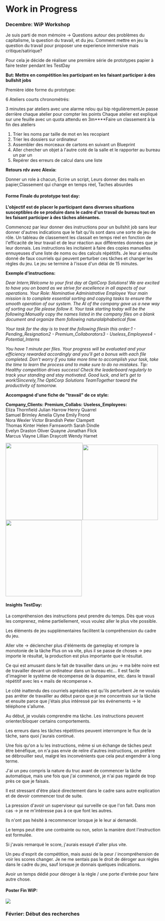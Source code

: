 # Work in Progress

### Decembre: WiP Workshop

Je suis parti de mon mémoire -> Questions autour des problèmes du capitalisme, la question du travail, et du jeu. Comment mettre en jeu la question du travail pour proposer une experience immersive mais critique/satirique?

Pour cela je décide de réaliser une première série de prototypes papier à faire tester pendant les TestDay

**But: Mettre en compétition les participant en les faisant participer à des bullshit jobs**

Première idée forme du prototype:

6 Ateliers courts chronométrés:

3 minutes par ateliers avec une alarme relou qui bip régulièrementJe passe derrière chaque atelier pour compter les points Chaque atelier est expliqué sur une feuille avec un quota attendu en 3m****Faire un classement à la fin des ateliers

1. Trier les noms par taille de mot en les recopiant
2. Trier les dossiers sur ordinateur
3. Assembler des morceaux de cartons en suivant un Blueprint
4. Aller chercher un objet à l'autre coté de la salle et le rapporter au bureau un par un
5. Repérer des erreurs de calcul dans une liste

**Retours rdv avec Alexia:**

Donner un role à chacun, Ecrire un script, Leurs donner des mails en papier,Classement qui change en temps réel, Taches absurdes

#### Forme Finale du prototype test day:

**L'objectif est de placer le participant dans diverses situations susceptibles de se produire dans le cadre d'un travail de bureau tout en les faisant participer à des tâches aliénantes.**

Commencez par leur donner des instructions pour un bullshit job sans leur donner d'autres indications que le fait qu'ils sont dans une sorte de jeu de rôle. Un tableau de classement les classait en temps réel en fonction de l'efficacité de leur travail et de leur réaction aux différentes données que je leur donnais. Les instructions les incitaient à faire des copies manuelles ennuyeuses d'une liste de noms ou des calculs répétitifs. Je leur ai ensuite donné de faux courriels qui peuvent perturber ces tâches et changer les règles du jeu. Le jeu se termine à l'issue d'un délai de 15 minutes.

**Exemple d'instructions:**

*Dear Intern,Welcome to your first day at OptiCorp Solutions! We are excited to have you on board as we strive for excellence in all aspects of our operations. Your Role: Nominative Administrative Employee Your main mission is to complete essential sorting and copying tasks to ensure the smooth operation of our system. The AI of the company gave us a new way of sorting our file please follow it. Your task starting today will be the following:Manually copy the names listed in the company files on a blank document and organize them following naturalalphabetical flow.*

*Your task for the day is to treat the following filesin this order:1 - Pending_Resignation2 - Premium_Collaborators3 - Useless_Employees4 - Potential_Interns*

*You have 1 minute per files. Your progress will be evaluated and your efficiency rewarded accordingly and you’ll get a bonus with each file completed. Don’t worry if you take more time to accomplish your task, take the time to learn the process and to make sure to do no mistakes. Tip: Healthy competition drives success! Check the leaderboard regularly to track your standing and stay motivated. Good luck, and let’s get to work!Sincerely,The OptiCorp Solutions TeamTogether toward the productivity of tomorrow.*

**Accompagné d'une fiche de "travail" de ce style:**

**Company_Clients:**				**Premium_Collabs:**					**Useless_Employees:**  
Eliza Thornfield					Julian Harrow							Henry Quarrel  
Samuel Brimley					Amelia Clyne							Emily Frond  
Nora Wexler						Victor Brandish						Peter Clampett  
Thomas Kinter						Helen Farnsworth					Sarah Dindle  
Evelyn Draston					Oliver Quayne							Jonathan Flick  
Marcus Vlayne						Lillian Draycott						Wendy Harnet

<img src="C:/Users/Artem/AppData/Roaming/bluestone/.images/195b3ce45f3.png" alt="" width="251"/><img src="C:/Users/Artem/AppData/Roaming/bluestone/.images/195b3cf831e.png" alt="" width="245"/><img src="C:/Users/Artem/AppData/Roaming/bluestone/.images/195b3d069f9.png" alt="" width="248"/>



#### Insights TestDay:

La compréhension des instructions peut prendre du temps. Dès que vous les comprenez, même partiellement, vous voulez aller le plus vite possible.

Les éléments de jeu supplémentaires facilitent la compréhension du cadre du jeu.

Aller vite -> déclencher plus d'éléments de gameplay et rompre la monotonie de la tâche Plus on va vite, plus il se passe de choses -> peu importe le résultat, la production est plus importante que le résultat.

Ce qui est amusant dans le fait de travailler dans un jeu -> ma bête noire est de travailler devant un ordinateur dans un bureau etc... Il est facile d'imaginer le système de récompense de la dopamine, etc. dans le travail répétitif avec les « mails de récompense ».

Le côté inattendu des courriels agréables est qu'ils perturbent Je ne voulais pas arrêter de travailler au début parce que je me concentrais sur la tâche et ensuite parce que j'étais plus intéressé par les événements -> le téléphone s'allume.

Au début, je voulais comprendre ma tâche. Les instructions peuvent orienter/bloquer certains comportements.

Les erreurs dans les tâches répétitives peuvent interrompre le flux de la tâche, sans quoi j'aurais continué.

Une fois qu'on a lu les instructions, même si un échange de tâches peut être bénéfique, on n'a pas envie de relire d'autres instructions, on préfère se débrouiller seul, malgré les inconvénients que cela peut engendrer à long terme.

J'ai un peu compris la nature du truc avant de commencer la tâche automatique, mais une fois que j'ai commencé, je n'ai pas regardé de trop près ce que je faisais.

Il est stressant d'être placé directement dans le cadre sans autre explication et de devoir commencer tout de suite.

La pression d'avoir un superviseur qui surveille ce que l'on fait.  Dans mon cas -> je ne m'intéresse pas à ce que font les autres.

Ils n'ont pas hésité à recommencer lorsque je le leur ai demandé.

Le temps peut être une contrainte ou non, selon la manière dont l'instruction est formulée.

Si j'avais remarqué le score, j'aurais essayé d'aller plus vite.

Un peu d'esprit de compétition, mais aussi de la peur / incompréhension de voir les scores changer.  Je ne me sentais pas le droit de déroger aux règles dans le cadre du jeu, sauf lorsque je donnais quelques indications.

Avoir un temps dédié pour déroger à la règle / une porte d'entrée pour faire autre chose.

#### Poster Fin WiP:

![](C:/Users/Artem/AppData/Roaming/bluestone/.images/195b3e272df.png)

### Février: Début des recherches

